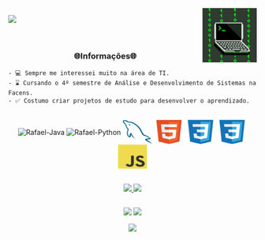 <img align="right" alt="gif-gif" src="https://github.com/Rafael-MJ/Rafael-MJ/blob/main/gif.gif" height="110" width="110"/>

![](https://readme-typing-svg.herokuapp.com/?font=Press+Start+10P&color=00ff9c&size=15&lines=Olá,+me+chamo+Rafael,+bem-vindo+ao+meu+GitHub!;+Estou+iniciando+carreira+como+desenvolvedor.)

<br/>

   <h3 align="center"> 🌐Informações🌐 </h3>
  
    - 💻 Sempre me interessei muito na área de TI.
    - ⌛ Cursando o 4º semestre de Análise e Desenvolvimento de Sistemas na Facens.
    - ✅ Costumo criar projetos de estudo para desenvolver o aprendizado.

<div align="center" style="display: inline_block"><br>
 <img align="center" alt="Rafael-Java" height="50" width="60" src="https://raw.githubusercontent.com/jmnote/z-icons/master/svg/java.svg">
 <img align="center" alt="Rafael-Python" height="50" width="60" src="https://raw.githubusercontent.com/jmnote/z-icons/master/svg/python.svg">
 <img align="center" alt="Rafael-MySQL" height="50" width="60" src="https://raw.githubusercontent.com/devicons/devicon/master/icons/mysql/mysql-plain.svg">
 <img align="center" alt="Rafael-HTML5" height="50" width="60" src="https://raw.githubusercontent.com/devicons/devicon/master/icons/html5/html5-original.svg">
 <img align="center" alt="Rafael-CSS3" height="50" width="60" src="https://raw.githubusercontent.com/devicons/devicon/master/icons/css3/css3-original.svg">
 <img align="center" alt="Rafael-CSS3" height="50" width="60" src="https://raw.githubusercontent.com/devicons/devicon/master/icons/css3/css3-original.svg">
 <img align="center" alt="Rafael-CSS3" height="50" width="60" src="https://raw.githubusercontent.com/devicons/devicon/master/icons/javascript/javascript-original.svg">

</div>
  
  ##

<div align="center">
  <a href="https://github.com/Rafael-MJ">
  <img height="135em" src="https://github-readme-stats.vercel.app/api?username=Rafael-MJ&show_icons=true&theme=dark&include_all_commits=true&count_private=true"/>
  <img height="135em" src="https://github-readme-stats.vercel.app/api/top-langs/?username=Rafael-MJ&layout=compact&langs_count=7&theme=dark"/>
</div>

  ##
 
<div align="center"> 
  <a href="https://br.linkedin.com/in/rafaelmj" target="_blank"><img src="https://img.shields.io/badge/-LinkedIn-%230077B5?style=for-the-badge&logo=linkedin&logoColor=white" target="_blank"></a> 
  <a href = "mailto:rafaeljakubovsky@hotmail.com"><img src="https://img.shields.io/badge/-Email-%23333?style=for-the-badge&logo=gmail&logoColor=red" target="_blank"></a>
   
   ![](https://komarev.com/ghpvc/?username=your-github-Rafael-MJ&color=00ff9c)
   
</div>
